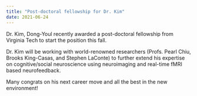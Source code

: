 ```yaml
---
title: "Post-doctoral fellowship for Dr. Kim"
date: 2021-06-24
---
```


Dr. Kim, Dong-Youl recently awarded a post-doctoral fellowship from Virginia Tech to start the position this fall.

Dr. Kim will be working with world-renowned researchers (Profs. Pearl Chiu, Brooks King-Casas, and Stephen LaConte) to further extend his expertise on cognitive/social neuroscience using neuroimaging and real-time fMRI based neurofeedback.  

Many congrats on his next career move and all the best in the new environment! 
